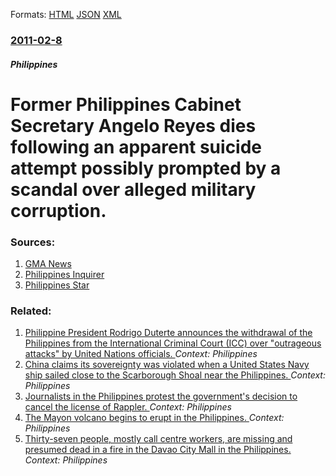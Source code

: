 
Formats: [HTML](/news/2011/02/8/former-philippines-cabinet-secretary-angelo-reyes-dies-following-an-apparent-suicide-attempt-possibly-prompted-by-a-scandal-over-alleged-mil.html)  [JSON](/news/2011/02/8/former-philippines-cabinet-secretary-angelo-reyes-dies-following-an-apparent-suicide-attempt-possibly-prompted-by-a-scandal-over-alleged-mil.json)  [XML](/news/2011/02/8/former-philippines-cabinet-secretary-angelo-reyes-dies-following-an-apparent-suicide-attempt-possibly-prompted-by-a-scandal-over-alleged-mil.xml)  

### [2011-02-8](/news/2011/02/8/index.md)

##### Philippines
# Former Philippines Cabinet Secretary Angelo Reyes dies following an apparent suicide attempt possibly prompted by a scandal over alleged military corruption. 




### Sources:

1. [GMA News](http://www.gmanews.tv/story/212458/ex-afp-chief-reyes-declared-dead-from-gunshot-wound#)
2. [Philippines Inquirer](http://newsinfo.inquirer.net/breakingnews/nation/view/20110208-319114/Angelo-Reyes-shot)
3. [Philippines Star](http://www.philstar.com/Article.aspx?articleId=655532&publicationSubCategoryId=200)

### Related:

1. [Philippine President Rodrigo Duterte announces the withdrawal of the Philippines from the International Criminal Court (ICC) over "outrageous attacks" by United Nations officials. ](/news/2018/03/14/philippine-president-rodrigo-duterte-announces-the-withdrawal-of-the-philippines-from-the-international-criminal-court-icc-over-outrageou.md) _Context: Philippines_
2. [China claims its sovereignty was violated when a United States Navy ship sailed close to the Scarborough Shoal near the Philippines. ](/news/2018/01/20/china-claims-its-sovereignty-was-violated-when-a-united-states-navy-ship-sailed-close-to-the-scarborough-shoal-near-the-philippines.md) _Context: Philippines_
3. [Journalists in the Philippines protest the government's decision to cancel the license of Rappler. ](/news/2018/01/19/journalists-in-the-philippines-protest-the-government-s-decision-to-cancel-the-license-of-rappler.md) _Context: Philippines_
4. [The Mayon volcano begins to erupt in the Philippines. ](/news/2018/01/15/the-mayon-volcano-begins-to-erupt-in-the-philippines.md) _Context: Philippines_
5. [Thirty-seven people, mostly call centre workers, are missing and presumed dead in a fire in the Davao City Mall in the Philippines. ](/news/2017/12/23/thirty-seven-people-mostly-call-centre-workers-are-missing-and-presumed-dead-in-a-fire-in-the-davao-city-mall-in-the-philippines.md) _Context: Philippines_
